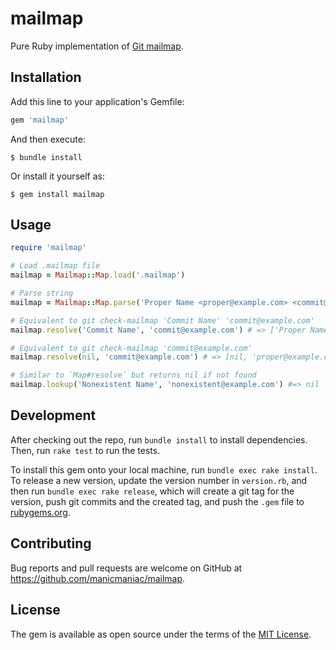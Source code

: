 # mailmap

Pure Ruby implementation of [Git mailmap](https://git-scm.com/docs/gitmailmap).

## Installation

Add this line to your application's Gemfile:

```ruby
gem 'mailmap'
```

And then execute:

    $ bundle install

Or install it yourself as:

    $ gem install mailmap

## Usage

```ruby
require 'mailmap'

# Load .mailmap file
mailmap = Mailmap::Map.load('.mailmap')

# Parse string
mailmap = Mailmap::Map.parse('Proper Name <proper@example.com> <commit@example.com>')

# Equivalent to git check-mailmap 'Commit Name' 'commit@example.com'
mailmap.resolve('Commit Name', 'commit@example.com') # => ['Proper Name', 'proper@example.com']

# Equivalent to git check-mailmap 'commit@example.com'
mailmap.resolve(nil, 'commit@example.com') # => [nil, 'proper@example.com']

# Similar to `Map#resolve` but returns nil if not found
mailmap.lookup('Nonexistent Name', 'nonexistent@example.com') #=> nil
```

## Development

After checking out the repo, run `bundle install` to install dependencies. Then, run `rake test` to run the tests.

To install this gem onto your local machine, run `bundle exec rake install`. To release a new version, update the version number in `version.rb`, and then run `bundle exec rake release`, which will create a git tag for the version, push git commits and the created tag, and push the `.gem` file to [rubygems.org](https://rubygems.org).

## Contributing

Bug reports and pull requests are welcome on GitHub at https://github.com/manicmaniac/mailmap.

## License

The gem is available as open source under the terms of the [MIT License](https://opensource.org/licenses/MIT).
